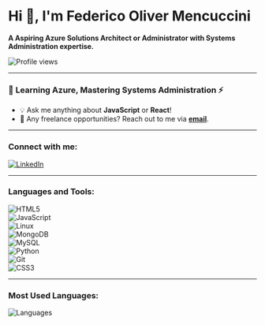 # Hi 👋, I'm Federico Oliver Mencuccini
**A Aspiring Azure Solutions Architect or Administrator with Systems Administration expertise.**  

![Profile views](https://komarev.com/ghpvc/?username=donebyfreddy)

---

### 🌱 **Learning Azure, Mastering Systems Administration ⚡**  
- 💡 Ask me anything about **JavaScript** or **React**!  
- 💼 Any freelance opportunities? Reach out to me via [**email**](mailto:mhamzashaikh@example.com).  

---

### **Connect with me:**  
[![LinkedIn](https://img.shields.io/badge/LinkedIn-blue?style=for-the-badge&logo=linkedin&logoColor=white)](https://www.linkedin.com/in/fomencuccini)  

---

### **Languages and Tools:**  
![HTML5](https://img.shields.io/badge/HTML5-E34F26?style=for-the-badge&logo=html5&logoColor=white)   
![JavaScript](https://img.shields.io/badge/JavaScript-F7DF1E?style=for-the-badge&logo=javascript&logoColor=black)  
![Linux](https://img.shields.io/badge/Linux-FCC624?style=for-the-badge&logo=linux&logoColor=black)  
![MongoDB](https://img.shields.io/badge/MongoDB-4EA94B?style=for-the-badge&logo=mongodb&logoColor=white)  
![MySQL](https://img.shields.io/badge/MySQL-4479A1?style=for-the-badge&logo=mysql&logoColor=white)  
![Python](https://img.shields.io/badge/Python-3776AB?style=for-the-badge&logo=python&logoColor=white)  
![Git](https://img.shields.io/badge/Git-F05032?style=for-the-badge&logo=git&logoColor=white)  
![CSS3](https://img.shields.io/badge/CSS3-264de4?style=for-the-badge&logo=css3&logoColor=white)  

---

### **Most Used Languages:**  
![Languages](https://github-readme-stats.vercel.app/api/top-langs/?username=mhamzashaikh&layout=compact&theme=dark&hide=python)

